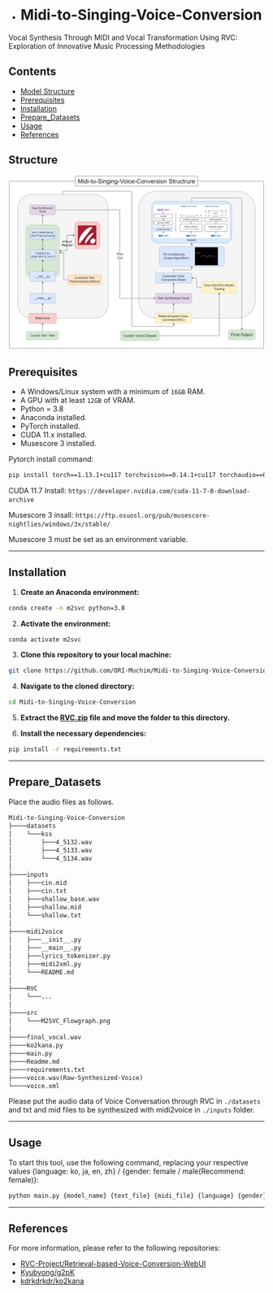 - # Midi-to-Singing-Voice-Conversion


Vocal Synthesis Through MIDI and Vocal Transformation Using RVC: Exploration of Innovative Music Processing Methodologies


## Contents 
- [Model Structure](#structure)
- [Prerequisites](#prerequisites)
- [Installation](#installation)
- [Prepare_Datasets](#prepare_datasets)
- [Usage](#usage)
- [References](#references)

## Structure
![Model_Structure](./src/M2SVC_Flowgraph.png)

## Prerequisites
- A Windows/Linux system with a minimum of `16GB` RAM.
- A GPU with at least `12GB` of VRAM.
- Python = 3.8
- Anaconda installed.
- PyTorch installed.
- CUDA 11.x installed.
- Musescore 3 installed.

Pytorch install command:
```sh
pip install torch==1.13.1+cu117 torchvision==0.14.1+cu117 torchaudio==0.13.1 --extra-index-url https://download.pytorch.org/whl/cu117
```

CUDA 11.7 Install:
`https://developer.nvidia.com/cuda-11-7-0-download-archive`

Musescore 3 insall:
`https://ftp.osuosl.org/pub/musescore-nightlies/windows/3x/stable/`

Musescore 3 must be set as an environment variable.

---

## Installation 
1. **Create an Anaconda environment:**

```sh
conda create -n m2svc python=3.8
```

2. **Activate the environment:**

```sh
conda activate m2svc
```

3. **Clone this repository to your local machine:**

```sh
git clone https://github.com/ORI-Muchim/Midi-to-Singing-Voice-Conversion.git
```

4. **Navigate to the cloned directory:**

```sh
cd Midi-to-Singing-Voice-Conversion
```

5. **Extract the [RVC.zip]() file and move the folder to this directory.**

6. **Install the necessary dependencies:**

```sh
pip install -r requirements.txt
```

---

## Prepare_Datasets

Place the audio files as follows. 

```
Midi-to-Singing-Voice-Conversion
├────datasets
│    └───kss
│        ├───4_5132.wav
│        ├───4_5133.wav
│        └───4_5134.wav
│
├────inputs
│    ├───cin.mid
│    ├───cin.txt
│    ├───shallow_base.wav
│    ├───shallow.mid
│    └───shallow.txt
│
├────midi2voice
│    ├───__init__.py
│    ├───__main__.py
│    ├───lyrics_tokenizer.py
│    ├───midi2xml.py
│    └───README.md
│
├────RVC
│    └───...
│
├────src
│    └───M2SVC_Flowgraph.png
│
├────final_vocal.wav
├────ko2kana.py
├────main.py
├────Readme.md
├────requirements.txt
├────voice.wav(Raw-Synthesized-Voice)
└────voice.xml
```

Please put the audio data of Voice Conversation through RVC in `./datasets` and txt and mid files to be synthesized with midi2voice in `./inputs` folder.

---

## Usage

To start this tool, use the following command, replacing your respective values {language: ko, ja, en, zh} / {gender: female / male(Recommend: female)}:

```sh
python main.py {model_name} {text_file} {midi_file} {language} {gender} {bpm}
```

---

## References

For more information, please refer to the following repositories: 
- [RVC-Project/Retrieval-based-Voice-Conversion-WebUI](https://github.com/RVC-Project/Retrieval-based-Voice-Conversion-WebUI)
- [Kyubyong/g2pK](https://github.com/Kyubyong/g2pK)
- [kdrkdrkdr/ko2kana](https://github.com/kdrkdrkdr/ko2kana)